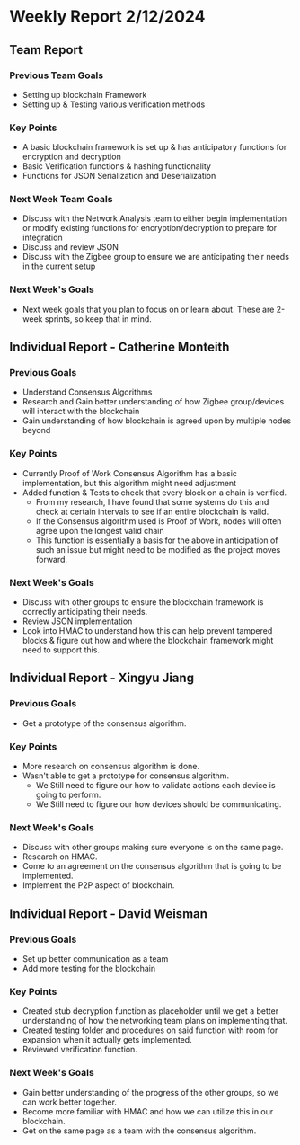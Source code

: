 # Weekly Report 2/12/2024

## Team Report

### Previous Team Goals
- Setting up blockchain Framework
- Setting up & Testing various verification methods

### Key Points
- A basic blockchain framework is set up & has anticipatory functions for encryption and decryption
- Basic Verification functions & hashing functionality
- Functions for JSON Serialization and Deserialization

### Next Week Team Goals
- Discuss with the Network Analysis team to either begin implementation or modify existing functions for encryption/decryption to prepare for integration
- Discuss and review JSON
- Discuss with the Zigbee group to ensure we are anticipating their needs in the current setup


### Next Week's Goals
- Next week goals that you plan to focus on or learn about. These are 2-week sprints, so keep that in mind.

## Individual Report - Catherine Monteith
### Previous Goals
- Understand Consensus Algorithms
- Research and Gain better understanding of how Zigbee group/devices will interact with the blockchain
- Gain understanding of how blockchain is agreed upon by multiple nodes beyond

### Key Points
- Currently Proof of Work Consensus Algorithm has a basic implementation, but this algorithm might need adjustment
- Added function & Tests to check that every block on a chain is verified. 
  - From my research, I have found that some systems do this and check at certain intervals to see if an entire blockchain is valid. 
  - If the Consensus algorithm used is Proof of Work, nodes will often agree upon the longest valid chain 
  - This function is essentially a basis for the above in anticipation of such an issue but might need to be modified 
  as the project moves forward.

### Next Week's Goals
- Discuss with other groups to ensure the blockchain framework is correctly anticipating their needs. 
- Review JSON implementation 
- Look into HMAC to understand how this can help prevent tampered blocks & figure out how and where the blockchain framework might need to support this.  

## Individual Report - Xingyu Jiang
### Previous Goals
- Get a prototype of the consensus algorithm.
### Key Points
- More research on consensus algorithm is done.
- Wasn't able to get a prototype for consensus algorithm.
  - We Still need to figure our how to validate actions each device is going to perform.
  - We Still need to figure our how devices should be communicating.

### Next Week's Goals
- Discuss with other groups making sure everyone is on the same page.
- Research on HMAC.
- Come to an agreement on the consensus algorithm that is going to be implemented.
- Implement the P2P aspect of blockchain.

## Individual Report - David Weisman
### Previous Goals
- Set up better communication as a team
- Add more testing for the blockchain

### Key Points
- Created stub decryption function as placeholder until we get a better understanding of how the networking team plans on implementing that.
- Created testing folder and procedures on said function with room for expansion when it actually gets implemented.
- Reviewed verification function.

### Next Week's Goals
- Gain better understanding of the progress of the other groups, so we can work better together.
- Become more familiar with HMAC and how we can utilize this in our blockchain.
- Get on the same page as a team with the consensus algorithm.
